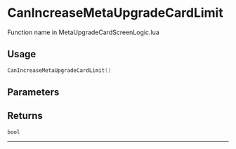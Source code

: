 # CanIncreaseMetaUpgradeCardLimit
Function name in MetaUpgradeCardScreenLogic.lua
## Usage
```lua
CanIncreaseMetaUpgradeCardLimit()
```
## Parameters

## Returns
`bool`

---